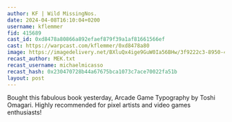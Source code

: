```yaml
---
author: KF | Wild MissingNos.
date: 2024-04-08T16:10:04+0200
username: kflemmer
fid: 415689
cast_id: 0xd8478a80866a892efaef879f39a1af81661566ef
cast: https://warpcast.com/kflemmer/0xd8478a80
image: https://imagedelivery.net/BXluQx4ige9GuW0Ia56BHw/3f9222c3-8950-499b-2ce8-77723c6a4900/original
recast_author: MEK.txt
recast_username: michaelmicasso
recast_hash: 0x230470728b44a67675bca1073c7ace70022fa51b
layout: post
---
```

Bought this fabulous book yesterday, Arcade Game Typography by Toshi Omagari. Highly recommended for pixel artists and video games enthusiasts!  

<img src='https://imagedelivery.net/BXluQx4ige9GuW0Ia56BHw/3f9222c3-8950-499b-2ce8-77723c6a4900/original' alt='' referrerpolicy='no-referrer'/>
<img src='https://imagedelivery.net/BXluQx4ige9GuW0Ia56BHw/77905f76-a88c-4a16-03c9-0f74db9a7900/original' alt='' referrerpolicy='no-referrer'/>
